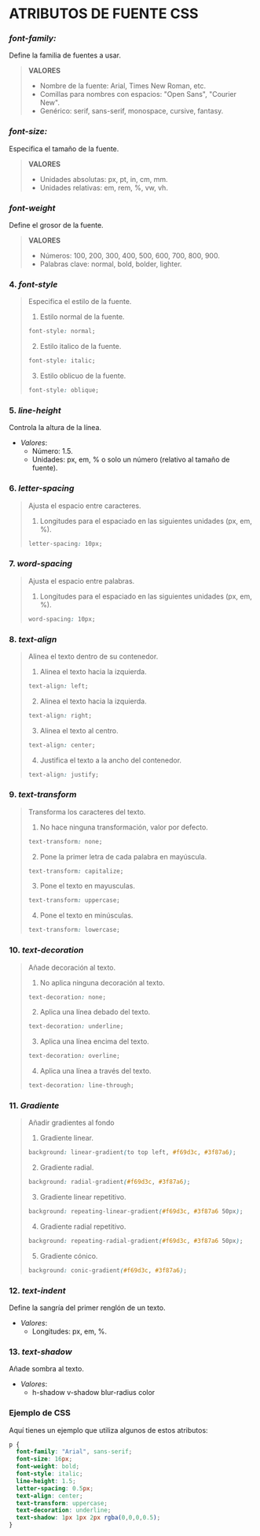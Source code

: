 # ATRIBUTOS DE FUENTE CSS

### ***font-family:***
Define la familia de fuentes a usar.
> **VALORES**
> - Nombre de la fuente: Arial, Times New Roman, etc.
> - Comillas para nombres con espacios: "Open Sans", "Courier New".
> - Genérico: serif, sans-serif, monospace, cursive, fantasy.

### ***font-size:***
Especifica el tamaño de la fuente.
> **VALORES**
> - Unidades absolutas: px, pt, in, cm, mm.
> - Unidades relativas: em, rem, %, vw, vh.

### ***font-weight***
Define el grosor de la fuente.
> **VALORES**
> - Números: 100, 200, 300, 400, 500, 600, 700, 800, 900.
> - Palabras clave: normal, bold, bolder, lighter.

### 4. *font-style*
> Especifica el estilo de la fuente.
> 1. Estilo normal de la fuente.
> ```css
> font-style: normal;
> ```
> 2. Estilo italico de la fuente.
> ```css
> font-style: italic;
> ```
> 3. Estilo oblicuo de la fuente.
> ```css
> font-style: oblique;
> ```

### 5. *line-height*
   Controla la altura de la línea.
   - *Valores*:
     - Número: 1.5.
     - Unidades: px, em, % o solo un número (relativo al tamaño de fuente).
     
### 6. *letter-spacing*
> Ajusta el espacio entre caracteres.
> 1. Longitudes para el espaciado en las siguientes unidades (px, em, %).
> ```css
> letter-spacing: 10px;
> ```

### 7. *word-spacing*
> Ajusta el espacio entre palabras.
> 1. Longitudes para el espaciado en las siguientes unidades (px, em, %).
> ```css
> word-spacing: 10px;
> ```

### 8. *text-align*
> Alinea el texto dentro de su contenedor.
> 1. Alinea el texto hacia la izquierda.
> ```css
> text-align: left;
> ```
> 2. Alinea el texto hacia la izquierda.
> ```css
> text-align: right;
> ```
> 3. Alinea el texto al centro.
> ```css
> text-align: center;
> ```
> 4. Justifica el texto a la ancho del contenedor.
> ```css
> text-align: justify;
> ```

### 9. *text-transform*
> Transforma los caracteres del texto.
> 1. No hace ninguna transformación, valor por defecto.
> ```css
> text-transform: none;
> ```
> 2. Pone la primer letra de cada palabra en mayúscula.
> ```css
> text-transform: capitalize;
> ```
> 3. Pone el texto en mayusculas.
> ```css
> text-transform: uppercase;
> ```
> 4. Pone el texto en minúsculas.
> ```css
> text-transform: lowercase;
> ```

### 10. *text-decoration*
> Añade decoración al texto.
> 1. No aplica ninguna decoración al texto.
> ```css
> text-decoration: none;
> ```
> 2. Aplica una línea debado del texto.
> ```css
> text-decoration: underline;
> ```
> 3. Aplica una línea encima del texto.
> ```css
> text-decoration: overline;
> ```
> 4. Aplica una línea a través del texto.
> ```css
> text-decoration: line-through;
> ```

### 11. ***Gradiente***
> Añadir gradientes al fondo
> 1. Gradiente linear.
> ```css
> background: linear-gradient(to top left, #f69d3c, #3f87a6);
> ```
> 2. Gradiente radial.
> ```css
> background: radial-gradient(#f69d3c, #3f87a6);
> ```
> 3. Gradiente linear repetitivo.
> ```css
> background: repeating-linear-gradient(#f69d3c, #3f87a6 50px);
> ```
> 4. Gradiente radial repetitivo.
> ```css
> background: repeating-radial-gradient(#f69d3c, #3f87a6 50px);
> ```
> 5. Gradiente cónico.
> ```css
> background: conic-gradient(#f69d3c, #3f87a6);
> ```

### 12. *text-indent*
   Define la sangría del primer renglón de un texto.
   - *Valores*:
     - Longitudes: px, em, %.

### 13. *text-shadow*
   Añade sombra al texto.
   - *Valores*:
     - h-shadow v-shadow blur-radius color

### Ejemplo de CSS
Aquí tienes un ejemplo que utiliza algunos de estos atributos:

```CSS
p {
  font-family: "Arial", sans-serif;
  font-size: 16px;
  font-weight: bold;
  font-style: italic;
  line-height: 1.5;
  letter-spacing: 0.5px;
  text-align: center;
  text-transform: uppercase;
  text-decoration: underline;
  text-shadow: 1px 1px 2px rgba(0,0,0,0.5);
}
```

